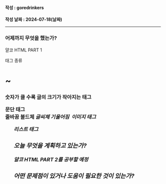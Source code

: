 #### 작성 : goredrinkers
**작성 날짜 : 2024-07-18(날짜)**

---
### 어제까지 무엇을 했는가?
얄코 HTML PART 1

태그 종류 
<h1> ~ <h3> 숫자가 클 수록 글의 크기가 작아지는 태그
<p> 문단 태그
<br> 줄바꿈
<strong> 볼드체
<i> 글씨체 기울어짐
<img src=""> 이미지 태그
<ul> 리스트 태그

### 오늘 무엇을 계획하고 있는가?
얄코 HTML PART 2를 공부할 예정

### 어떤 문제점이 있거나 도움이 필요한 것이 있는가?